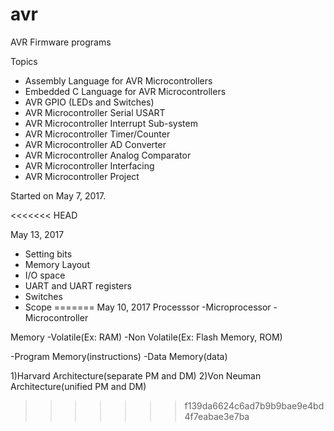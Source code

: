 # avr
AVR Firmware programs

Topics
* Assembly Language for AVR Microcontrollers
* Embedded C Language for AVR Microcontrollers
* AVR GPIO (LEDs and Switches)
* AVR Microcontroller Serial USART
* AVR Microcontroller Interrupt Sub-system
* AVR Microcontroller Timer/Counter
* AVR Microcontroller AD Converter
* AVR Microcontroller Analog Comparator
* AVR Microcontroller Interfacing
* AVR Microcontroller Project

Started on May 7, 2017.

<<<<<<< HEAD
















May 13, 2017
* Setting bits
* Memory Layout
* I/O space
* UART and UART registers
* Switches
* Scope
=======
May 10, 2017
Processsor
-Microprocessor
-Microcontroller

Memory
-Volatile(Ex: RAM) -Non Volatile(Ex: Flash Memory, ROM)

-Program Memory(instructions)
-Data Memory(data)

1)Harvard Architecture(separate PM and DM)
2)Von Neuman Architecture(unified PM and DM)
>>>>>>> f139da6624c6ad7b9b9bae9e4bd4f7eabae3e7ba
